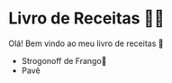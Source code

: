 # Livro de Receitas :man_cook:

Olá! Bem vindo ao meu livro de receitas :wave:

- Strogonoff de Frango:chicken:
- Pavê 

